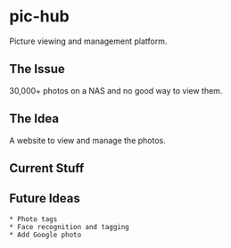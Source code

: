 # pic-hub
Picture viewing and management platform.

## The Issue
30,000+ photos on a NAS and no good way to view them.

## The Idea
A website to view and manage the photos.

## Current Stuff


## Future Ideas
	* Photo tags
	* Face recognition and tagging
	* Add Google photo